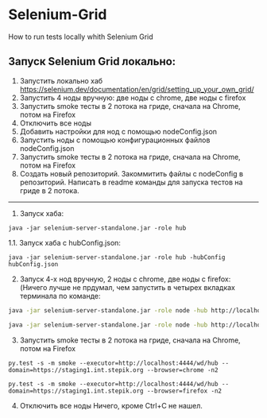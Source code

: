 # Selenium-Grid
How to run tests locally whith Selenium Grid

## Запуск Selenium Grid локально:
1. Запустить локально хаб https://selenium.dev/documentation/en/grid/setting_up_your_own_grid/
2. Запустить 4 ноды вручную: две ноды с chrome, две ноды c firefox
3. Запустить smoke тесты в 2 потока на гриде, сначала на Chrome, потом на Firefox
4. Отключить все ноды
5. Добавить настройки для нод с помощью nodeConfig.json
6. Запустить ноды с помощью конфигурационных файлов nodeConfig.json
7. Запустить smoke тесты в 2 потока на гриде, сначала на Chrome, потом на Firefox
8. Создать новый репозиторий. Закоммитить файлы с nodeConfig в репозиторий. Написать в readme команды для запуска тестов на гриде в 2 потока.


------------------------

1. Запуск хаба:

`java -jar selenium-server-standalone.jar -role hub`

1.1. Запуск хаба с hubConfig.json:

`java -jar selenium-server-standalone.jar -role hub -hubConfig hubConfig.json`

2. Запуск 4-х нод вручную, 2 ноды с chrome, две ноды c firefox:
(Ничего лучше не прдумал, чем запустить в четырех вкладках терминала по команде:
```bash
java -jar selenium-server-standalone.jar -role node -hub http://localhost:4444 -browser browserName=chrome

java -jar selenium-server-standalone.jar -role node -hub http://localhost:4444 -browser browserName=firefox

```

3. Запустить smoke тесты в 2 потока на гриде, сначала на Chrome, потом на Firefox
```
py.test -s -m smoke --executor=http://localhost:4444/wd/hub --domain=https://staging1.int.stepik.org --browser=chrome -n2

py.test -s -m smoke --executor=http://localhost:4444/wd/hub --domain=https://staging1.int.stepik.org --browser=firefox -n2
```

4. Отключить все ноды
Ничего, кроме Ctrl+C не нашел.

